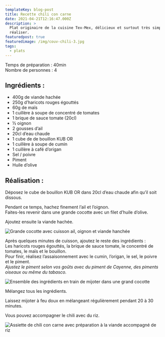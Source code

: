 ```yaml
---
templateKey: blog-post
title: Recette chili con carne
date: 2021-04-21T12:16:47.000Z
description: >
  Plat originaire de la cuisine Tex-Mex, délicieux et surtout très simple à
  réaliser. 
featuredpost: true
featuredimage: /img/couv-chili-3.jpg
tags:
  - plats
---
```

Temps de préparation : 40min\
Nombre de personnes : 4

## Ingrédients :

* 400g de viande hachée
* 250g d’haricots rouges égouttés
* 60g de maïs
* 1 cuillère à soupe de concentré de tomates
* 1 brique de sauce tomate (20cl)
* ½ oignon
* 2 gousses d’ail
* 20cl d’eau chaude
* 1 cube de de bouillon KUB OR
* 1 cuillère à soupe de cumin
* 1 cuillère à café d’origan
* Sel / poivre
* Piment
* Huile d’olive

## Réalisation :

Déposez le cube de bouillon KUB OR dans 20cl d’eau chaude afin qu’il soit dissous.

Pendant ce temps, hachez finement l’ail et l’oignon.\
Faites-les revenir dans une grande cocotte avec un filet d’huile d’olive.

Ajoutez ensuite la viande hachée.

![Grande cocotte avec cuisson ail, oignon et viande hanchée](/img/ail-oignon-viande.jpg "Début préparation chili ")

Après quelques minutes de cuisson, ajoutez le reste des ingrédients :\
Les haricots rouges égouttés, la brique de sauce tomate, le concentré de tomates, le maïs et le bouillon.\
Pour finir, réalisez l’assaisonnement avec le cumin, l’origan, le sel, le poivre et le piment.\
*Ajustez le piment selon vos goûts avec du piment de Cayenne, des piments oiseaux ou même du tabasco.*

![Ensemble des ingrédients en train de mijoter dans une grand cocotte ](/img/chili-en-prepa.jpg "Préparation du chili qui mijote ")

Mélangez tous les ingrédients.

Laissez mijoter à feu doux en mélangeant régulièrement pendant 20 à 30 minutes.

Vous pouvez accompagner le chili avec du riz.

![Assiette de chili con carne avec préparation à la viande accompagné de riz ](/img/assiette-chili-modif.jpg "Assiette de chili con carne")